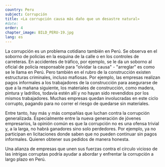 ```yaml
---
country: Peru
subject: Corrupción
title: «La corrupción causa más daño que un desastre natural»
#date:
order: 4
chapter_image: BILD_PERU-19.jpg
lang: es
---
```

<div class="content" markdown="1">
La corrupción es un problema cotidiano también en Perú. Se observa en el soborno de policías en la esquina de la calle o en los controles de carreteras. En accidentes de tráfico, por ejemplo, se le da un soborno al oficial de policía responsable para "olvidar la causa" - "arreglar" es como se le llama en Perú. Pero también en el rubro de la construcción existen estructuras criminales, incluso mafiosas. Por ejemplo, las empresas realizan pagos informales a los trabajadores de la construcción para asegurarse de que a la mañana siguiente, los materiales de construcción, como madera, pintura y ladrillos, todavía estén allí y no hayan sido revendidos por los mismos trabajadores. Muchas empresas quedan involucradas en este ciclo corrupto, pagando para no correr el riesgo de quedarse sin materiales.

Entre tanto, hay más y más compañías que luchan contra la corrupción generalizada. Especialmente entre la nueva generación de jóvenes empresarios, la opinión común es que la corrupción no es una ofensa trivial y, a la larga, no habrá ganadores sino solo perdedores. Por ejemplo, ya no participan en licitaciones donde saben que no pueden continuar sin pagos informales. Quieren obtener sus pedidos de manera honesta.

Una alianza de empresas que unen sus fuerzas contra el círculo vicioso de las intrigas corruptas podría ayudar a abordar y enfrentar la corrupción a largo plazo en Perú.
</div>
